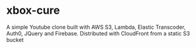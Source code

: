 # xbox-cure
A simple Youtube clone built with AWS S3, Lambda, Elastic Transcoder, Auth0, JQuery and Firebase. Distributed with CloudFront from a static S3 bucket
